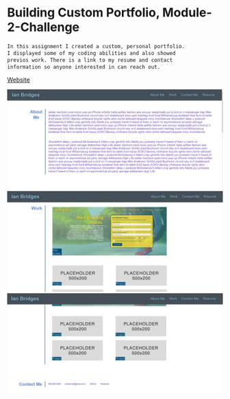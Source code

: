 # Building Custom Portfolio, Module-2-Challenge

    In this assignment I created a custom, personal portfolio.
    I displayed some of my coding abilities and also showed 
    previos work. There is a link to my resume and contact
    information so anyone interested in can reach out.

[Website](https://ianbridges.github.io/Module-2-Challenge/)

![Image](./assets/images/webs1.jpg)
![Image](./assets/images/webs2.jpg)
![Image](./assets/images/webs3.jpg)